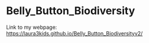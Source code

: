 # Belly_Button_Biodiversity

Link to my webpage: 
https://laura3kids.github.io/Belly_Button_Biodiversityv2/


